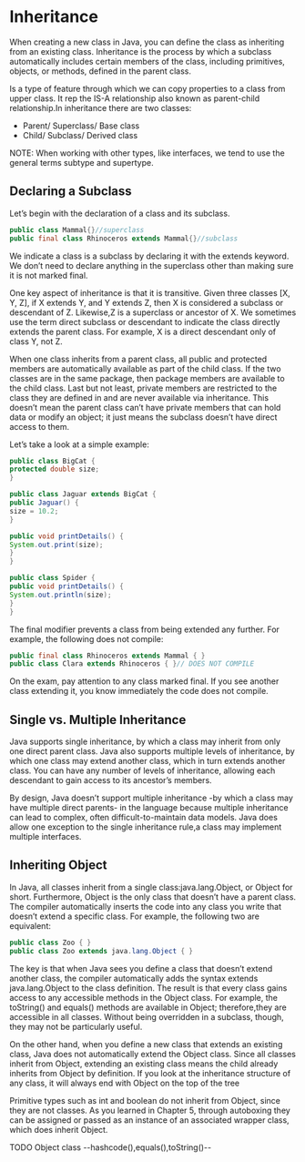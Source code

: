 # Inheritance

When creating a new class in Java, you can define the class as inheriting from an existing class. Inheritance is the process by which a subclass automatically includes certain members of the class, including primitives, objects, or methods, defined in the parent class.

Is a type of feature through which we can copy properties to a class from upper class.
It rep the IS-A relationship also known as parent-child relationship.In inheritance there are two classes:

- Parent/ Superclass/ Base class
- Child/ Subclass/ Derived class

NOTE: When working with other types, like interfaces, we tend to use the general terms subtype and supertype.

## Declaring a Subclass

Let’s begin with the declaration of a class and its subclass.

```java
public class Mammal{}//superclass
public final class Rhinoceros extends Mammal{}//subclass
```

We indicate a class is a subclass by declaring it with the extends keyword. We don’t need to declare anything in the superclass other than making sure it is not marked final.

One key aspect of inheritance is that it is transitive. Given three classes [X, Y, Z], if X extends Y, and Y extends Z, then X is considered a subclass or descendant of Z. Likewise,Z is a superclass or ancestor of X. We sometimes use the term direct subclass or descendant to indicate the class directly extends the parent class. For example, X is a direct descendant only of class Y, not Z.

When one class inherits from a parent class, all public and protected members are automatically available as part of the child class. If the two classes are in the same package, then package members are available to the child class. Last but not least, private members are restricted to the class they are defined in and are never available
via inheritance. This doesn’t mean the parent class can’t have private members that can hold data or modify an object; it just means the subclass doesn’t have direct access to them.

Let’s take a look at a simple example:

```java
public class BigCat {
protected double size;
}

public class Jaguar extends BigCat {
public Jaguar() {
size = 10.2;
}

public void printDetails() {
System.out.print(size);
}
}

public class Spider {
public void printDetails() {
System.out.println(size);
}
}
```

The final modifier prevents a class from being extended any further. For example, the following does not compile:

```java
public final class Rhinoceros extends Mammal { }
public class Clara extends Rhinoceros { }// DOES NOT COMPILE
```

On the exam, pay attention to any class marked final. If you see another class extending it, you know immediately the code does not compile.

## Single vs. Multiple Inheritance

Java supports single inheritance, by which a class may inherit from only one direct parent class. Java also supports multiple levels of inheritance, by which one class may extend another class, which in turn extends another class. You can have any number of levels of inheritance, allowing each descendant to gain access to its ancestor’s members.

By design, Java doesn’t support multiple inheritance -by which a class may have multiple direct parents- in the language because multiple inheritance can lead to complex, often difficult-­to-­maintain data models. Java does allow one exception to the single inheritance rule,­a class may implement multiple interfaces.

## Inheriting Object

In Java, all classes inherit from a single class:java.lang.Object, or Object for short. Furthermore, Object is the only class that doesn’t have a parent class.
The compiler automatically inserts the code into any class you write that doesn’t extend a specific class. For example, the following two are equivalent:

```java
public class Zoo { }
public class Zoo extends java.lang.Object { }
```

The key is that when Java sees you define a class that doesn’t extend another class, the compiler automatically adds the syntax extends java.lang.Object to the class definition. The result is that every class gains access to any accessible methods in the Object class.
For example, the toString() and equals() methods are available in Object; therefore,they are accessible in all classes. Without being overridden in a subclass, though, they may not be particularly useful.

On the other hand, when you define a new class that extends an existing class, Java does not automatically extend the Object class. Since all classes inherit from Object, extending an existing class means the child already inherits from Object by definition. If you look at the inheritance structure of any class, it will always end with Object on the top of the tree

Primitive types such as int and boolean do not inherit from Object, since they are not classes. As you learned in Chapter 5, through autoboxing they can be assigned or passed as an instance of an associated wrapper class, which does inherit Object.

TODO Object class --hashcode(),equals(),toString()--
